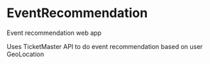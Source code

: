 # EventRecommendation
Event recommendation web app

Uses TicketMaster API to do event recommendation based on user GeoLocation

